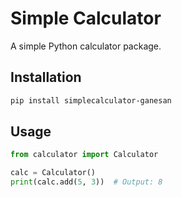 # Simple Calculator

A simple Python calculator package.

## Installation
```bash
pip install simplecalculator-ganesan
```

## Usage
``` python
from calculator import Calculator

calc = Calculator()
print(calc.add(5, 3))  # Output: 8

```
